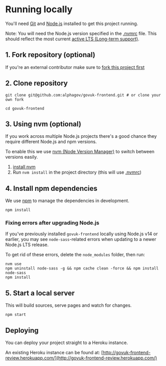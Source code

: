 # Running locally

You'll need [Git](https://help.github.com/articles/set-up-git/) and [Node.js](https://nodejs.org/en/) installed to get this project running.

Note: You will need the Node.js version specified in the [.nvmrc](/../../.nvmrc) file.
This should reflect the most current [active LTS (Long-term support)](https://github.com/nodejs/Release#release-schedule).

## 1. Fork repository (optional)
If you're an external contributor make sure to [fork this project first](https://help.github.com/articles/fork-a-repo/)

## 2. Clone repository
```
git clone git@github.com:alphagov/govuk-frontend.git # or clone your own fork

cd govuk-frontend
```

## 3. Using nvm (optional)
If you work across multiple Node.js projects there's a good chance they require different Node.js and npm versions.

To enable this we use [nvm (Node Version Manager)](https://github.com/creationix/nvm) to switch between versions easily.

1. [install nvm](https://github.com/creationix/nvm#installation)
2. Run `nvm install` in the project directory (this will use [.nvmrc](/../../.nvmrc))

## 4. Install npm dependencies
We use [npm](https://docs.npmjs.com/getting-started/what-is-npm) to manage the dependencies in development.
```
npm install
```

### Fixing errors after upgrading Node.js
If you've previously installed `govuk-frontend` locally using Node.js v14 or earlier, you may see `node-sass`-related errors when updating to a newer Node.js LTS release.

To get rid of these errors, delete the `node_modules` folder, then run:

```
nvm use
npm uninstall node-sass -g && npm cache clean -force && npm install node-sass
npm install
```

## 5. Start a local server
This will build sources, serve pages and watch for changes.
```
npm start
```

## Deploying

You can deploy your project straight to a Heroku instance.

An existing Heroku instance can be found at: [http://govuk-frontend-review.herokuapp.com/](http://govuk-frontend-review.herokuapp.com/)
